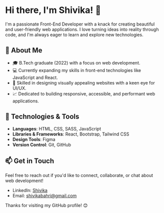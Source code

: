 # Hi there, I'm Shivika! 👋

I'm a passionate Front-End Developer with a knack for creating beautiful and user-friendly web applications. I love turning ideas into reality through code, and I'm always eager to learn and explore new technologies.

## 🌱 About Me
- 🎓 B.Tech graduate (2022) with a focus on web development.
- 💻 Currently expanding my skills in front-end technologies like JavaScript and React.
- 🎨 Skilled in designing visually appealing websites with a keen eye for UI/UX.
- 📈 Dedicated to building responsive, accessible, and performant web applications.

## 🚀 Technologies & Tools
- **Languages**: HTML, CSS, SASS, JavaScript
- **Libraries & Frameworks**: React, Bootstrap, Tailwind CSS
- **Design Tools**: Figma
- **Version Control**: Git, GitHub

## 📫 Get in Touch
Feel free to reach out if you'd like to connect, collaborate, or chat about web development!

- LinkedIn: [Shivika](https://www.linkedin.com/in/shivika-bahri/)
- Email: [shivikabahri@gmail.com](mailto:shivikabahri@gmail.com)

Thanks for visiting my GitHub profile! 😊

